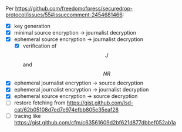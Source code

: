 Per <https://github.com/freedomofpress/securedrop-protocol/issues/55#issuecomment-2454681466>:

- [x] key generation
- [x] minimal source encryption → journalist decryption
- [x] ephemeral source encryption → journalist decryption
  - [x] verification of $$J$$ and $$NR$$
- [x] ephemeral journalist encryption → source decryption
- [x] ephemeral journalist encryption → journalist decryption
- [x] ephemeral source encryption → source decryption
- [ ] restore fetching from <https://gist.github.com/lsd-cat/62b05108d7ed7e974efbb805e35eaf28>
- [ ] tracing like <https://gist.github.com/cfm/c63561609d2bf621d877dbbef052ab1a>